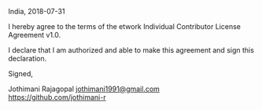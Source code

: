 India, 2018-07-31

I hereby agree to the terms of the etwork Individual Contributor License
Agreement v1.0.

I declare that I am authorized and able to make this agreement and sign this
declaration.

Signed,

Jothimani Rajagopal jothimani1991@gmail.com https://github.com/jothimani-r
